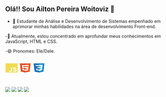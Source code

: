 ## Olá!! Sou Ailton Pereira Woitoviz  👋


- 🔭 Estudante de Análise e Desenvolvimento de Sistemas empenhado em aprimorar minhas habilidades na área de desenvolvimento Front-end.

-🌱 Atualmente, estou concentrado em aprofundar meus conhecimentos em JavaScript, HTML e CSS.

-😄 Pronomes: Ele/Dele.

<div>
  <div style="display: inline_block"><br>
  <img align="center" alt="Woitoviz-Js" height="30" width="40" src="https://raw.githubusercontent.com/devicons/devicon/master/icons/javascript/javascript-plain.svg">
  <img align="center" alt="Woitoviz-HTML" height="30" width="40" src="https://raw.githubusercontent.com/devicons/devicon/master/icons/html5/html5-original.svg">
  <img align="center" alt="Woitoviz-CSS" height="30" width="40" src="https://raw.githubusercontent.com/devicons/devicon/master/icons/css3/css3-original.svg">

</div><br>

##

<div>
<a href="https://www.instagram.com/ailtonpereira.j" target="_blank"><img src="https://img.shields.io/badge/-Instagram-%23E4405F?style=for-the-badge&logo=instagram&logoColor=white" target="_blank"></a>
<a href="https://www.linkedin.com/in/jrailton/" target="_blank"><img src="https://img.shields.io/badge/-LinkedIn-%230077B5?style=for-the-badge&logo=linkedin&logoColor=white" target="_blank"></a> 
<a href = "mailto:pereirajrailton@gmail.com"><img src="https://img.shields.io/badge/-Gmail-%23333?style=for-the-badge&logo=gmail&logoColor=white" target="_blank"></a>
 <a href="https://www.youtube.com/channel/UCKDRufWHwSfHP8KyNyNj1Wg" target="_blank"><img src="https://img.shields.io/badge/YouTube-FF0000?style=for-the-badge&logo=youtube&logoColor=white" target="_blank"></a>
</div>
  



